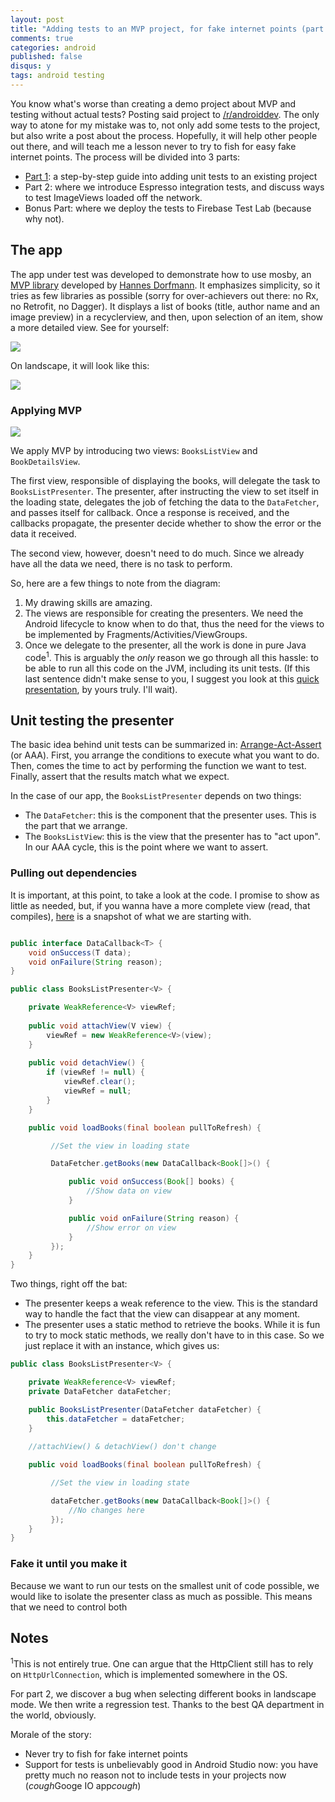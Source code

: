 ```yaml
---
layout: post
title: "Adding tests to an MVP project, for fake internet points (part 1)"
comments: true
categories: android
published: false
disqus: y
tags: android testing
---
```


You know what's worse than creating a demo project about MVP and testing without actual tests? Posting said project to [/r/androiddev](https://www.reddit.com/r/androiddev/comments/526gds/stepbystep_introduction_to_mvp_on_android/). The only way to atone for my mistake was to, not only add some tests to the project, but also write a post about the process. Hopefully, it will help other people out there, and will teach me a lesson never to try to fish for easy fake internet points. The process will be divided into 3 parts:

- [Part 1](http://verybadalloc.com/android/2016/09/12/adding-tests-to-MVP-project/): a step-by-step guide into adding unit tests to an existing project
- Part 2: where we introduce Espresso integration tests, and discuss ways to test ImageViews loaded off the network.
- Bonus Part: where we deploy the tests to Firebase Test Lab (because why not).

The app
-------

The app under test was developed to demonstrate how to use mosby, an [MVP library](http://hannesdorfmann.com/mosby/) developed by [Hannes Dorfmann](https://twitter.com/sockeqwe). It emphasizes simplicity, so it tries as few libraries as possible (sorry for over-achievers out there: no Rx, no Retrofit, no Dagger). It displays a list of books (title, author name and an image preview) in a recyclerview, and then, upon selection of an item, show a more detailed view. See for yourself:

<div class="img-center"><img class="half" src="/images/MosbyBooksSampleApp/animation_phone.gif" /></div>

On landscape, it will look like this:

<div class="img-center"><img class="half" src="/images/MosbyBooksSampleApp/tablet_view.png" /></div>

### Applying MVP

<div class="img-center"><img class="half three-quarters" src="/images/MosbyBooksSampleApp/mvp_view.png" /></div>

We apply MVP by introducing two views: `BooksListView` and `BookDetailsView`.

The first view, responsible of displaying the books, will delegate the task to `BooksListPresenter`. The presenter, after instructing the view to set itself in the loading state, delegates the job of fetching the data to the `DataFetcher`, and passes itself for callback. Once a response is received, and the callbacks propagate, the presenter decide whether to show the error or the data it received.

The second view, however, doesn't need to do much. Since we already have all the data we need, there is no task to perform.

So, here are a few things to note from the diagram:

1. My drawing skills are amazing.
2. The views are responsible for creating the presenters. We need the Android lifecycle to know when to do that, thus the need for the views to be implemented by Fragments/Activities/ViewGroups.
3. Once we delegate to the presenter, all the work is done in pure Java code<sup>1</sup>. This is arguably the *only* reason we go through all this hassle: to be able to run all this code on the JVM, including its unit tests. (If this last sentence didn't make sense to you, I suggest you look at this [quick presentation](http://slides.com/anasambri/mvp-android), by yours truly. I'll wait).

Unit testing the presenter
--------------------------

The basic idea behind unit tests can be summarized in: [Arrange-Act-Assert](http://c2.com/cgi/wiki?ArrangeActAssert) (or AAA). First, you arrange the conditions to execute what you want to do. Then, comes the time to act by performing the function we want to test. Finally, assert that the results match what we expect.

In the case of our app, the `BooksListPresenter` depends on two things:

- The `DataFetcher`: this is the component that the presenter uses. This is the part that we arrange.
- The `BooksListView`: this is the view that the presenter has to "act upon". In our AAA cycle, this is the point where we want to assert.

### Pulling out dependencies

It is important, at this point, to take a look at the code. I promise to show as little as needed, but, if you wanna have a more complete view (read, that compiles), [here](https://github.com/anas-ambri/MosbyBooksSampleApp/tree/before-tests) is a snapshot of what we are starting with.

```java

public interface DataCallback<T> {
    void onSuccess(T data);
    void onFailure(String reason);
}

public class BooksListPresenter<V> {

    private WeakReference<V> viewRef;
	
	public void attachView(V view) {
        viewRef = new WeakReference<V>(view);
    }
	
	public void detachView() {
  	    if (viewRef != null) {
            viewRef.clear();
            viewRef = null;
        }
	}

    public void loadBooks(final boolean pullToRefresh) {

         //Set the view in loading state

         DataFetcher.getBooks(new DataCallback<Book[]>() {

             public void onSuccess(Book[] books) {
		 	     //Show data on view
             }

             public void onFailure(String reason) {
			     //Show error on view
             }
         });
    }
}
```
Two things, right off the bat:

- The presenter keeps a weak reference to the view. This is the standard way to handle the fact that the view can disappear at any moment.
- The presenter uses a static method to retrieve the books. While it is fun to try to mock static methods, we really don't have to in this case. So we just replace it with an instance, which gives us:

```java
public class BooksListPresenter<V> {

    private WeakReference<V> viewRef;
	private DataFetcher dataFetcher;

    public BooksListPresenter(DataFetcher dataFetcher) {
        this.dataFetcher = dataFetcher;
    }
	
	//attachView() & detachView() don't change

    public void loadBooks(final boolean pullToRefresh) {

         //Set the view in loading state

         dataFetcher.getBooks(new DataCallback<Book[]>() {
		     //No changes here
         });
    }
}
```

### Fake it until you make it

Because we want to run our tests on the smallest unit of code possible, we would like to isolate the presenter class as much as possible. This means that we need to control both 



Notes
-----
<sup>1</sup>This is not entirely true. One can argue that the HttpClient still has to rely on `HttpUrlConnection`, which is implemented somewhere in the OS.


For part 2, we discover a bug when selecting different books in landscape mode. We then write a regression test. Thanks to the best QA department in the world, obviously.

Morale of the story:

- Never try to fish for fake internet points 
- Support for tests is unbelievably good in Android Studio now: you have pretty much no reason not to include tests in your projects now (*cough*Googe IO app*cough*)
